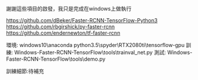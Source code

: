 謝謝這些項目的啟發，我只是完成在windows上做執行     

https://github.com/dBeker/Faster-RCNN-TensorFlow-Python3
https://github.com/rbgirshick/py-faster-rcnn
https://github.com/endernewton/tf-faster-rcnn

環境:	windows10\anaconda python3.5\spyder\RTX2080ti\tensorflow-gpu
訓練: ‪Windows-Faster-RCNN-TensorFlow\tools\trainval_net.py
測試: ‪Windows-Faster-RCNN-TensorFlow\tools\demo.py           

訓練細節:待補充
